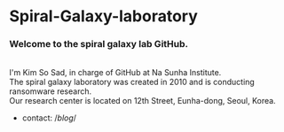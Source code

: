 # Spiral-Galaxy-laboratory

### Welcome to the spiral galaxy lab GitHub.
<br>I'm Kim So Sad, in charge of GitHub at Na Sunha Institute.
<br>The spiral galaxy laboratory was created in 2010 and is conducting ransomware research.
<br> Our research center is located on 12th Street, Eunha-dong, Seoul, Korea.

+ contact: /*blog*/
